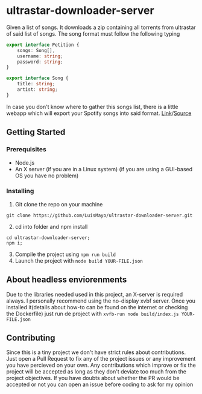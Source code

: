 # ultrastar-downloader-server
Given a list of songs. It downloads a zip containing all torrents from ultrastar of said list of songs.
The song format must follow the following typing

```typescript
export interface Petition {
    songs: Song[],
    username: string;
    password: string;
}

export interface Song {
    title: string;
    artist: string;
}
```

In case you don't know where to gather this songs list, there is a little webapp which will export your Spotify songs into said format. [Link](https://luismayo.github.io/spotify-ultrastar-downloader/)/[Source](https://github.com/LuisMayo/spotify-ultrastar-downloader)

## Getting Started

### Prerequisites
 - Node.js
 - An X server (if you are in a Linux system) (if you are using a GUI-based OS you have no problem)

### Installing
1. Git clone the repo on your machine

```
git clone https://github.com/LuisMayo/ultrastar-downloader-server.git
```

2. cd into folder and npm install

```
cd ultrastar-downloader-server;
npm i;
```

3. Compile the project using `npm run build`
4. Launch the project with `node build YOUR-FILE.json`

## About headless enviorenments
Due to the libraries needed used in this project, an X-server is required always.
I personally recommend using the no-display xvbf server. Once you installed it(details about how-to can be found on the internet or checking the Dockerfile) just run de project with `xvfb-run node build/index.js YOUR-FILE.json`

## Contributing
Since this is a tiny project we don't have strict rules about contributions. Just open a Pull Request to fix any of the project issues or any improvement you have percieved on your own. Any contributions which improve or fix the project will be accepted as long as they don't deviate too much from the project objectives. If you have doubts about whether the PR would be accepted or not you can open an issue before coding to ask for my opinion
